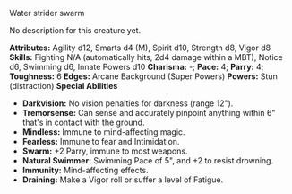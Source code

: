 Water strider swarm

No description for this creature yet.

**Attributes:** Agility d12, Smarts d4 (M), Spirit d10, Strength d8,
Vigor d8
**Skills:** Fighting N/A (automatically hits, 2d4 damage within a MBT),
Notice d6, Swimming d6, Innate Powers d10
**Charisma:** -; **Pace:** 4; **Parry:** 4; **Toughness:** 6
**Edges:** Arcane Background (Super Powers)
**Powers:** Stun (distraction)
**Special Abilities**
- **Darkvision:** No vision penalties for darkness (range 12").
- **Tremorsense:** Can sense and accurately pinpoint anything within 6"
that's in contact with the ground.
- **Mindless:** Immune to mind-affecting magic.
- **Fearless:** Immune to fear and Intimidation.
- **Swarm:** +2 Parry, immune to most weapons.
- **Natural Swimmer:** Swimming Pace of 5", and +2 to resist drowning.
- **Immunity:** Mind-affecting effects.
- **Draining:** Make a Vigor roll or suffer a level of Fatigue.

